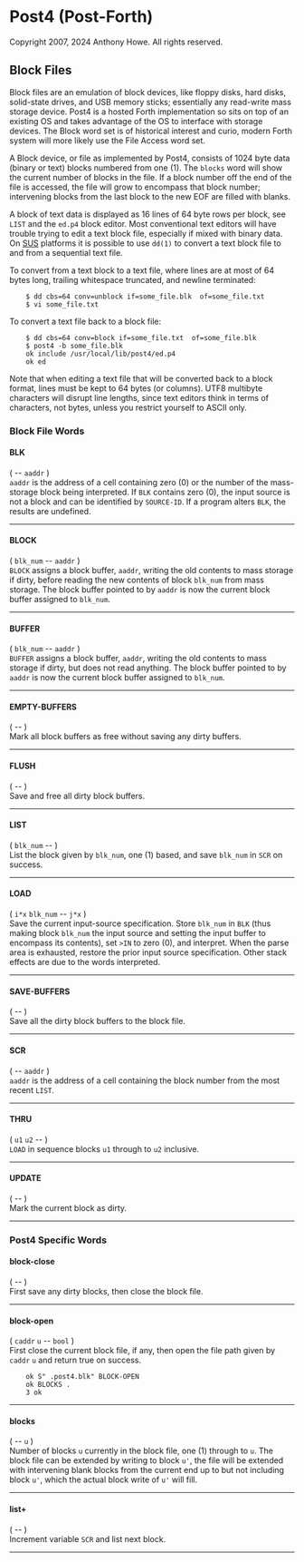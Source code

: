 Post4 (Post-Forth)
==================

Copyright 2007, 2024 Anthony Howe.  All rights reserved.


Block Files
-----------

Block files are an emulation of block devices, like floppy disks, hard disks, solid-state drives, and USB memory sticks; essentially any read-write mass storage device.  Post4 is a hosted Forth implementation so sits on top of an existing OS and takes advantage of the OS to interface with storage devices.  The Block word set is of historical interest and curio, modern Forth system will more likely use the File Access word set.

A Block device, or file as implemented by Post4, consists of 1024 byte data (binary or text) blocks numbered from one (1).  The `blocks` word will show the current number of blocks in the file.  If a block number off the end of the file is accessed, the file will grow to encompass that block number; intervening blocks from the last block to the new EOF are filled with blanks.

A block of text data is displayed as 16 lines of 64 byte rows per block, see `LIST` and the `ed.p4` block editor.  Most conventional text editors will have trouble trying to edit a text block file, especially if mixed with binary data.  On [SUS](https://pubs.opengroup.org/onlinepubs/9699919799.2018edition/) platforms it is possible to use `dd(1)` to convert a text block file to and from a sequential text file.

To convert from a text block to a text file, where lines are at most of 64 bytes long, trailing whitespace truncated, and newline terminated:

        $ dd cbs=64 conv=unblock if=some_file.blk  of=some_file.txt
        $ vi some_file.txt

To convert a text file back to a block file:

        $ dd cbs=64 conv=block if=some_file.txt  of=some_file.blk
        $ post4 -b some_file.blk
        ok include /usr/local/lib/post4/ed.p4
        ok ed

Note that when editing a text file that will be converted back to a block format, lines must be kept to 64 bytes (or columns).  UTF8 multibyte characters will disrupt line lengths, since text editors think in terms of characters, not bytes, unless you restrict yourself to ASCII only.


### Block File Words

#### BLK
( -- `aaddr` )  
`aaddr` is the address of a cell containing zero (0) or the number of the mass-storage block being interpreted.  If `BLK` contains zero (0), the input source is not a block and can be identified by `SOURCE-ID`.  If a program alters `BLK`, the results are undefined.

- - -
#### BLOCK
( `blk_num` -- `aaddr` )  
`BLOCK` assigns a block buffer, `aaddr`, writing the old contents to mass storage if dirty, before reading the new contents of block `blk_num` from mass storage.   The block buffer pointed to by `aaddr` is now the current block buffer assigned to `blk_num`.

- - -
#### BUFFER
( `blk_num` -- `aaddr` )  
`BUFFER` assigns a block buffer, `aaddr`, writing the old contents to mass storage if dirty, but does not read anything.  The block buffer pointed to by `aaddr` is now the current block buffer assigned to `blk_num`.

- - -
#### EMPTY-BUFFERS
( -- )  
Mark all block buffers as free without saving any dirty buffers.

- - -
#### FLUSH
( -- )  
Save and free all dirty block buffers.

- - -
#### LIST
( `blk_num` -- )  
List the block given by `blk_num`, one (1) based, and save `blk_num` in `SCR` on success.

- - -
#### LOAD
( `i*x` `blk_num` -- `j*x` )  
Save the current input-source specification.  Store `blk_num` in `BLK` (thus making block `blk_num` the input source and setting the input buffer to encompass its contents), set `>IN` to zero (0), and interpret.  When the parse area is exhausted, restore the prior input source specification.  Other stack effects are due to the words interpreted.

- - -
#### SAVE-BUFFERS
( -- )  
Save all the dirty block buffers to the block file.

- - -
#### SCR
( -- `aaddr` )  
`aaddr` is the address of a cell containing the block number from the most recent `LIST`.

- - -
#### THRU
( `u1` `u2` -- )  
`LOAD` in sequence blocks `u1` through to `u2` inclusive.

- - -
#### UPDATE
( -- )  
Mark the current block as dirty.

- - -

### Post4 Specific Words

#### block-close
( -- )  
First save any dirty blocks, then close the block file.

- - -
#### block-open
( `caddr` `u` -- `bool` )  
First close the current block file, if any, then open the file path given by `caddr` `u` and return true on success.

        ok S" .post4.blk" BLOCK-OPEN
        ok BLOCKS .
        3 ok

- - -
#### blocks
( -- `u` )  
Number of blocks `u` currently in the block file, one (1) through to `u`.  The block file can be extended by writing to block `u'`, the file will be extended with intervening blank blocks from the current end up to but not including block `u'`, which the actual block write of `u'` will fill.

- - -
#### list+
( -- )  
Increment variable `SCR` and list next block.

- - -
